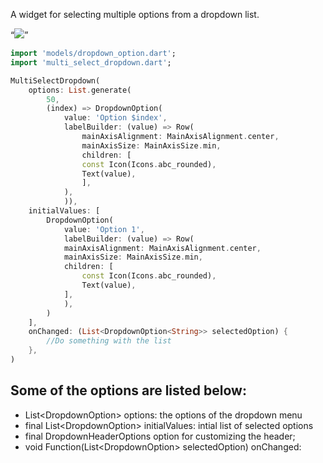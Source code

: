 
A widget for selecting multiple options from a dropdown list.

“![](https://github.com/archie934/multi_select_dropdown/tree/main/screenrecords/basic-usage.gif)”

<?code-excerpt "lib/basic.dart (basic-example)"?>
```dart
import 'models/dropdown_option.dart';
import 'multi_select_dropdown.dart';

MultiSelectDropdown(
    options: List.generate(
        50,
        (index) => DropdownOption(
            value: 'Option $index',
            labelBuilder: (value) => Row(
                mainAxisAlignment: MainAxisAlignment.center,
                mainAxisSize: MainAxisSize.min,
                children: [
                const Icon(Icons.abc_rounded),
                Text(value),
                ],
            ),
            )),
    initialValues: [
        DropdownOption(
            value: 'Option 1',
            labelBuilder: (value) => Row(
            mainAxisAlignment: MainAxisAlignment.center,
            mainAxisSize: MainAxisSize.min,
            children: [
                const Icon(Icons.abc_rounded),
                Text(value),
            ],
            ),
        )
    ],
    onChanged: (List<DropdownOption<String>> selectedOption) {
        //Do something with the list
    },
)
```

## Some of the options are listed below:
* List<DropdownOption<T>> options: the options of the dropdown menu
* final List<DropdownOption<T>> initialValues: intial list of selected options
* final DropdownHeaderOptions option for customizing the header;
* void Function(List<DropdownOption<T>> selectedOption) onChanged: 
